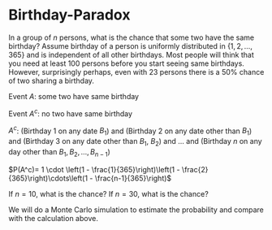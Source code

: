 # Birthday-Paradox

In a group of $n$ persons, what is the chance that some two have the same birthday? Assume birthday of a person is uniformly distributed in $\{1,2,\ldots,365\}$ and is independent of all other birthdays. Most people will think that you need at least 100 persons before you start seeing same birthdays. However, surprisingly perhaps, even with 23 persons there is a 50% chance of two sharing a birthday.

Event $A$: some two have same birthday

Event $A^c$: no two have same birthday

$A^c$: (Birthday 1 on any date $B_1$) and (Birthday 2 on any date other than $B_1$) and (Birthday 3 on any date other than $B_1$, $B_2$) and ... and (Birthday $n$ on any day other than $B_1,B_2,\ldots,B_{n-1}$)

$P(A^c)= 1 \cdot \left(1 - \frac{1}{365}\right)\left(1 - \frac{2}{365}\right)\cdots\left(1 - \frac{n-1}{365}\right)$

If $n=10$, what is the chance? If $n=30$, what is the chance?

We will do a Monte Carlo simulation to estimate the probability and compare with the calculation above.
